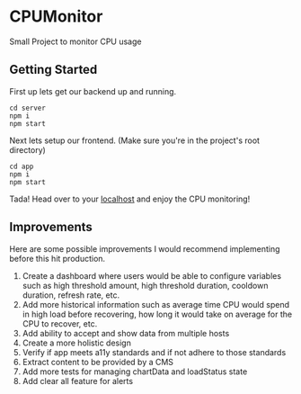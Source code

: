 # CPUMonitor

Small Project to monitor CPU usage

## Getting Started

First up lets get our backend up and running.

```
cd server
npm i
npm start
```

Next lets setup our frontend. (Make sure you're in the project's root directory)

```
cd app
npm i
npm start
```

Tada! Head over to your [localhost](http://localhost:3000/graphql) and enjoy the CPU monitoring!

## Improvements
Here are some possible improvements I would recommend implementing before this hit production.

1. Create a dashboard where users would be able to configure variables such as high threshold amount, high threshold duration, cooldown duration, refresh rate, etc.
2. Add more historical information such as average time CPU would spend in high load before recovering, how long it would take on average for the CPU to recover, etc.
3. Add ability to accept and show data from multiple hosts
4. Create a more holistic design
5. Verify if app meets a11y standards and if not adhere to those standards
6. Extract content to be provided by a CMS
7. Add more tests for managing chartData and loadStatus state
8. Add clear all feature for alerts
